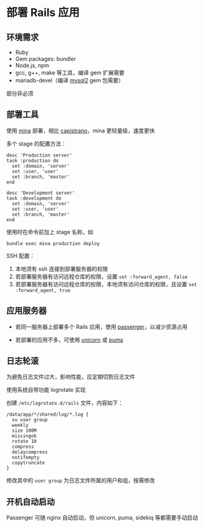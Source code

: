 # 部署 Rails 应用

## 环境需求

* Ruby
* Gem packages: bundler
* Node.js, npm
* gcc, g++, make 等工具，编译 gem 扩展需要
* mariadb-devel（编译 [mysql2](https://github.com/brianmario/mysql2) gem 包需要）

部分非必须

## 部署工具

使用 [mina](https://github.com/mina-deploy/mina) 部署，相比 [capistrano](https://github.com/capistrano/capistrano)，mina 更轻量级，速度更快

多个 stage 的配置方法：

```
desc 'Production server'
task :production do
  set :domain, 'server'
  set :user, 'user'
  set :branch, 'master'
end

desc 'Development server'
task :development do
  set :domain, 'server'
  set :user, 'user'
  set :branch, 'master'
end
```

使用时在命令前加上 stage 名称，如

```
bundle exec mina production deploy
```

SSH 配置：

1. 本地须有 ssh 连接到部署服务器的权限
2. 若部署服务器有访问远程仓库的权限，设置 `set :forward_agent, false`
3. 若部署服务器有访问远程仓库的权限，本地须有访问仓库的权限，且设置 `set :forward_agent, true`

## 应用服务器

* 若同一服务器上部署多个 Rails 应用，使用 [passenger](https://www.phusionpassenger.com/)，以减少资源占用

* 若部署的应用不多，可使用 [unicorn](http://unicorn.bogomips.org/) 或 [puma](http://puma.io/)

## 日志轮滚

为避免日志文件过大，影响性能，应定期切割日志文件

使用系统自带功能 logrotate 实现

创建 `/etc/logrotate.d/rails` 文件，内容如下：

```
/data/app/*/shared/log/*.log {
  su user group
  weekly
  size 100M
  missingok
  rotate 10
  compress
  delaycompress
  notifempty
  copytruncate
}
```

修改其中的 `user group` 为日志文件所属的用户和组，按需修改

## 开机自动启动

Passenger 可随 nginx 自动启动，但 unicorn, puma, sidekiq 等都需要手动启动
